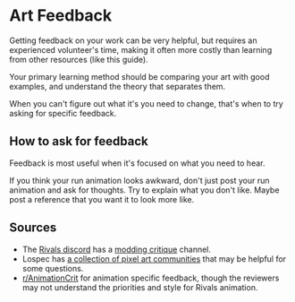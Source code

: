 # Art Feedback

Getting feedback on your work can be very helpful, but requires an experienced volunteer's time, making it often more
costly than learning from other resources (like this guide).

Your primary learning method should be comparing your art with good examples, and understand the theory that separates
them.

When you can't figure out what it's you need to change, that's when to try asking for specific feedback.

## How to ask for feedback

Feedback is most useful when it's focused on what you need to hear.

If you think your run animation looks awkward, don't just post your run animation and ask for thoughts. Try to explain
what you don't like. Maybe post a reference that you want it to look more like.

## Sources

- The [Rivals discord](https://discord.gg/roa) has
  a [modding critique](https://discord.com/channels/63722835520004096/611422015336742917) channel.
- Lospec has [a collection of pixel art communities](https://lospec.com/articles/pixel-art-communities/) that may be
  helpful for some questions.
- [r/AnimationCrit](https://www.reddit.com/r/AnimationCrit/) for animation specific feedback, though the reviewers may
  not understand the priorities and style for Rivals animation.
